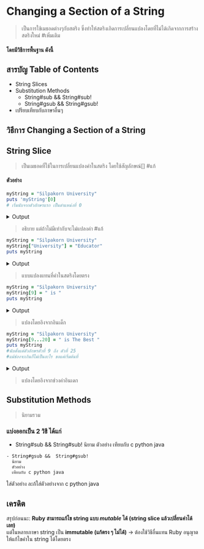 ###
# Changing a Section of a String 

 >  เป็นการใช้เมธอดต่างๆกับสตริง ซึ่งทำให้สตริงเกิดการเปลี่ยนแปลงโดยที่ไม่ได้เกิดจากการสร้างสตริงใหม่ #เพิ่มเติม
  #### โดยมีวิธีการพื้นฐาน ดังนี้ 
   
## สารบัญ Table of Contents

 - String Slices
  - Substitution Methods
    - String#sub &&  String#sub!
    - String#gsub &&  String#gsub!
 - เปรียบเทียบกับภาษาอื่นๆ

## วิธีการ Changing a Section of a String 
## String Slice 
   >เป็นเมธอดที่ใช้ในการเปลี่ยนแปลงคำในสตริง โดยใช้สัญลักษณ์[] #แก้
#### ตัวอย่าง
   ```ruby
myString = "Silpakorn University"
puts 'myString'[0] 
# เริ่มนับจากตัวอักษรแรก เป็นตำแหน่งที่ 0
```
<details>
   <summary>Output</summary>

    > S

</details>

>  อธิบาย  แต่ถ้าไม่มีเท่ากับจะไม่แปลงค่า #แก้

```ruby
myString = "Silpakorn University"
myString["University"] = "Educator"
puts myString

```
<details>
   <summary>Output</summary>

    > Silpakorn Educator

</details>
 
 > แบบแปลงแทนที่คำในสตริงโดยตรง
    
   ```ruby
myString = "Silpakorn University"
myString[9] = " is "
puts myString

```
<details>
   <summary>Output</summary>

    > Silpakorn is University

</details>
   

 >แปลงโดยอิงจากอินเด็ก
```ruby
myString = "Silpakorn University"
myString[9...20] = " is The Best "
puts myString
#นับตั้งแต่ตัวอักษรตัวที่ 9 ถึง ตัวที่ 25 
#แม้ช่องจะเกินก็ไม่เป็นอะไร ขอแค่เริ่มต้นที่
```
<details>
   <summary>Output</summary>
   
     > Silpakorn is The Best 

</details>

> แปลงโดยอิงจากช่วงค่าอินเดก

## Substitution Methods
   > นิยามรวม
   
   ### แบ่งออกเป็น 2 วิธี ได้แก่
   - String#sub &&  String#sub!
      นิยาม
      ตัวอย่าง
      เทียบกับ c python java
      
    - String#gsub &&  String#gsub!
      นิยาม
      ตัวอย่าง
      เทียบกับ c python java
  
  ใส่ตัวอย่าง 
    ละก้ใส่ตัวอย่างจาก c python java
## เครดิต

สรุปก่อนนะ: **Ruby สามารถแก้ไข string แบบ _mutable_ ได้ (string slice แล้วเปลี่ยนค่าได้เลย)**  
แต่ในหลายภาษา string เป็น **immutable (แก้ตรง ๆ ไม่ได้)** → ต้องใช้วิธีอื่นแทน
Ruby อนุญาตให้แก้ไขค่าใน string ได้โดยตรง
